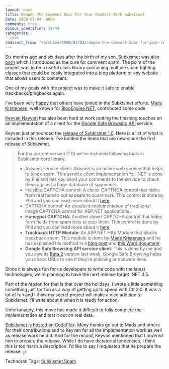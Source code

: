 ```yaml
---
layout: post
title: Reopen The Comment Door For Your Readers With Subkismet
date: 2008-01-04 -0800
comments: true
disqus_identifier: 18444
categories:
- code
redirect_from: "/archive/2008/01/03/reopen-the-comment-door-for-your-readers-with-subkismet.aspx/"
---
```


Six months ago and six days after the birth of my son, [Subkismet was
also
born](http://haacked.com/archive/2007/06/12/introducing-subkismet-the-cure-for-comment-spam.aspx "Introducing Subkismet")
which I introduced as the cure for comment spam. The point of the
project was to be a useful class library containing multiple spam
fighting classes that could be easily integrated into a blog platform or
any website that allows users to comment.

One of my goals with the project was to make it safe to enable
trackbacks/pingbacks again.

I’ve been very happy that others have joined in the Subkismet efforts.
[Mads Kristensen](http://blog.madskristensen.dk/ "Mads Kristensen"),
well known for
[BlogEngine.NET](http://www.dotnetblogengine.net/ "BlogEngine.NET blog engine"),
contributed some code.

[Keyvan Nayyeri](http://nayyeri.net/blog/ "Keyvan Nayyeri") has also
been hard at work putting the finishing touches on an implementation of
a client for the [Google Safe Browsing
API](http://code.google.com/apis/safebrowsing/ "Safe Browsing") service.

Keyvan just announced the [release of Subkismet
1.0](http://nayyeri.net/blog/subkismet-1-0-released/ "Subkismet 1.0 Released!").
Here is a list of what is included in this release. I’ve bolded the
items that are new since the first release of Subkismet.

> For the current version (1.0) we’ve included following tools in
> Subkismet core library:
>
> -   Akismet service client: Akismet is an online web service that
>     helps to block spam. This service client implementation for .NET
>     is done by Phil and lets you send your comments to the service to
>     check them against a huge database of spammers.
> -   Invisible CAPTCHA control: A clever CAPTHCA control that hides
>     from real human but appears to spammers. This control is done by
>     Phil and you can read more about it
>     [here](http://haacked.com/archive/2006/09/26/Lightweight_Invisible_CAPTCHA_Validator_Control.aspx).
> -   CAPTCHA control: An excellent implementation of traditional image
>     CAPTCHA control for ASP.NET applications.
> -   **Honeypot CAPTCHA**: Another clever CAPTCHA control that hides
>     form fields from spam bots to stop them. This control is done by
>     Phil and you can read more about it
>     [here](http://haacked.com/archive/2007/09/11/honeypot-captcha.aspx).
> -   **Trackback HTTP Module**: An ASP.NET Http Module that blocks
>     trackback spam. This module is done by [Mads
>     Kristensen](http://blog.madskristensen.dk/) and he has explained
>     his method in a [blog
>     post](http://blog.madskristensen.dk/post/Trackback-spam-fighting.aspx)
>     and [this Word
>     document](http://www.codeplex.com/subkismet/WorkItem/AttachmentDownload.ashx?WorkItemId=3188&FileAttachmentId=311).
> -   **Google Safe Browsing API service client**: This is done by me
>     and you saw its [Beta
>     2](http://nayyeri.net/blog/google-safe-browsing-library-for-net-beta-2/)
>     version last week. Google Safe Browsing helps you check URLs to
>     see if they’re phishing or malware links.

Since it is always fun for us developers to write code with the latest
technologies, we’re planning to have the next release target .NET 3.5.

Part of the reason for that is that over the holidays, I wrote a little
something something just for fun as a way of getting up to speed with
C\# 3.0. It was a lot of fun and I think my secret project will make a
nice addition to Subkismet. I’ll write about it when it is ready for
action.

Unfortunately, this move has made it difficult to fully complete the
implementation and test it out on real data.

[Subkismet is hosted on
CodePlex](http://www.codeplex.com/subkismet/ "Subkismet on CodePlex").
Many thanks go out to Mads and others for their contributions and to
Keyvan for all the implementation work as well as release work he did.
And for the record, Keyvan mentioned that I *ordered* him to prepare the
release. While I do have dictatorial tendencies, I think this is too
harsh a description. I’d like to say I *requested* that he prepare the
release. ;)

Technorati Tags:
[Subkismet](http://technorati.com/tags/Subkismet),[Spam](http://technorati.com/tags/Spam)

